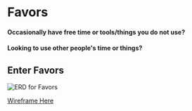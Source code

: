 # Favors
#### Occasionally have free time or tools/things you do not use?

#### Looking to use other people's time or things?

## Enter Favors
![ERD for Favors](http://i.imgur.com/IO3vacR.png "Favors ERD")


[Wireframe Here](https://docs.google.com/presentation/d/11MZD2ljGwtRAdKnE_II0v9AMik9_nj1F-7nAe954b-E/edit?usp=sharing "Favors Google Slides Presentation")
